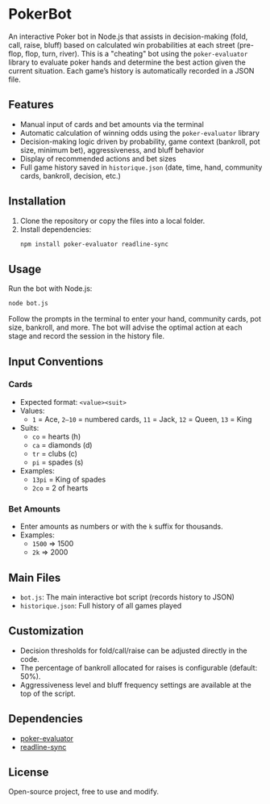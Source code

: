 # PokerBot

An interactive Poker bot in Node.js that assists in decision-making (fold, call, raise, bluff) based on calculated win probabilities at each street (pre-flop, flop, turn, river).
This is a "cheating" bot using the `poker-evaluator` library to evaluate poker hands and determine the best action given the current situation. Each game’s history is automatically recorded in a JSON file.

## Features

- Manual input of cards and bet amounts via the terminal
- Automatic calculation of winning odds using the `poker-evaluator` library
- Decision-making logic driven by probability, game context (bankroll, pot size, minimum bet), aggressiveness, and bluff behavior
- Display of recommended actions and bet sizes
- Full game history saved in `historique.json` (date, time, hand, community cards, bankroll, decision, etc.)

## Installation

1. Clone the repository or copy the files into a local folder.
2. Install dependencies:
   ```bash
   npm install poker-evaluator readline-sync
   ```

## Usage

Run the bot with Node.js:
```bash
node bot.js
```
Follow the prompts in the terminal to enter your hand, community cards, pot size, bankroll, and more. The bot will advise the optimal action at each stage and record the session in the history file.

## Input Conventions

### Cards
- Expected format: `<value><suit>`
- Values:
  - `1` = Ace, `2–10` = numbered cards, `11` = Jack, `12` = Queen, `13` = King
- Suits:
  - `co` = hearts (h)
  - `ca` = diamonds (d)
  - `tr` = clubs (c)
  - `pi` = spades (s)
- Examples:
  - `13pi` = King of spades
  - `2co` = 2 of hearts

### Bet Amounts
- Enter amounts as numbers or with the `k` suffix for thousands.
- Examples:
  - `1500` ⇒ 1500
  - `2k` ⇒ 2000

## Main Files

- `bot.js`: The main interactive bot script (records history to JSON)
- `historique.json`: Full history of all games played

## Customization

- Decision thresholds for fold/call/raise can be adjusted directly in the code.
- The percentage of bankroll allocated for raises is configurable (default: 50%).
- Aggressiveness level and bluff frequency settings are available at the top of the script.

## Dependencies

- [poker-evaluator](https://www.npmjs.com/package/poker-evaluator)
- [readline-sync](https://www.npmjs.com/package/readline-sync)

## License

Open-source project, free to use and modify.
